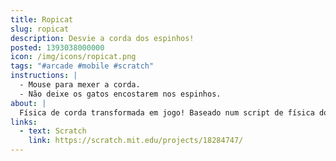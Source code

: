 ```yaml
---
title: Ropicat
slug: ropicat
description: Desvie a corda dos espinhos!
posted: 1393038000000
icon: /img/icons/ropicat.png
tags: "#arcade #mobile #scratch"
instructions: |
  - Mouse para mexer a corda.
  - Não deixe os gatos encostarem nos espinhos.
about: |
  Física de corda transformada em jogo! Baseado num script de física do usuário GreenConsole do Scratch.
links:
  - text: Scratch
    link: https://scratch.mit.edu/projects/18284747/
---
```


<scratch url="https://scratch.mit.edu/projects/18284747/"></scratch>

